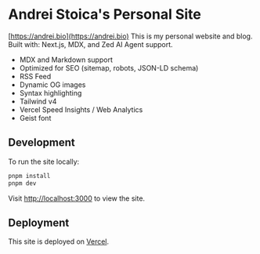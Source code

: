 # Andrei Stoica's Personal Site
[https://andrei.bio](https://andrei.bio)
This is my personal website and blog. Built with: Next.js, MDX, and Zed AI Agent support.

- MDX and Markdown support
- Optimized for SEO (sitemap, robots, JSON-LD schema)
- RSS Feed
- Dynamic OG images
- Syntax highlighting
- Tailwind v4
- Vercel Speed Insights / Web Analytics
- Geist font

## Development

To run the site locally:

```bash
pnpm install
pnpm dev
```

Visit [http://localhost:3000](http://localhost:3000) to view the site.

## Deployment

This site is deployed on [Vercel](https://vercel.com).
